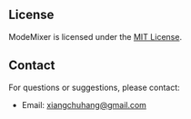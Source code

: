## License
ModeMixer is licensed under the [MIT License](https://opensource.org/licenses/MIT).

## Contact
For questions or suggestions, please contact:

- Email: xiangchuhang@gmail.com
